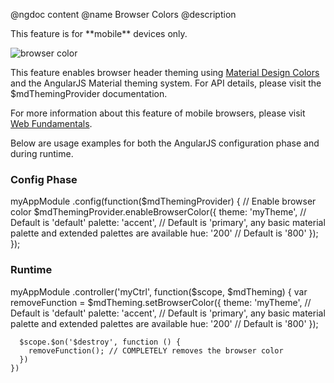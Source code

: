 @ngdoc content
@name Browser Colors
@description

<div class="layout_note">
  <span>This feature is for **mobile** devices only.</span>
</div>

![browser color](https://cloud.githubusercontent.com/assets/6004537/18006666/50519c7e-6ba9-11e6-905b-c3751c20549c.png)

This feature enables browser header theming using
[Material Design Colors](https://material.io/archive/guidelines/style/color.html#)
and the AngularJS Material theming system. For API details, please visit the
<a ng-href="api/service/$mdThemingProvider#enableBrowserColor">$mdThemingProvider</a> documentation.

For more information about this feature of mobile browsers, please visit
[Web Fundamentals](https://developers.google.com/web/fundamentals/design-and-ux/browser-customization/#color_browser_elements).

Below are usage examples for both the AngularJS configuration phase and during runtime.

### Config Phase
<hljs lang="js">
  myAppModule
    .config(function($mdThemingProvider) {
      // Enable browser color
      $mdThemingProvider.enableBrowserColor({
        theme: 'myTheme', // Default is 'default'
        palette: 'accent', // Default is 'primary', any basic material palette and extended palettes are available
        hue: '200' // Default is '800'
      });
    });
</hljs>

### Runtime
<hljs lang="js">
  myAppModule
    .controller('myCtrl', function($scope, $mdTheming) {
      var removeFunction = $mdTheming.setBrowserColor({
        theme: 'myTheme', // Default is 'default'
        palette: 'accent', // Default is 'primary', any basic material palette and extended palettes are available
        hue: '200' // Default is '800'
      });
      
      $scope.$on('$destroy', function () {
        removeFunction(); // COMPLETELY removes the browser color
      })
    })
</hljs>

